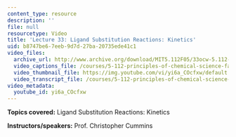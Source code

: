 ```yaml
---
content_type: resource
description: ''
file: null
resourcetype: Video
title: 'Lecture 33: Ligand Substitution Reactions: Kinetics'
uid: b8747be6-7eeb-9d7d-27ba-20735ede41c1
video_files:
  archive_url: http://www.archive.org/download/MIT5.112F05/33ocw-5.112-07dec2005-220k.mp4
  video_captions_file: /courses/5-112-principles-of-chemical-science-fall-2005/2b94daceb1c455589c8e0bbc2411d04c_yi6a_COcfxw.vtt
  video_thumbnail_file: https://img.youtube.com/vi/yi6a_COcfxw/default.jpg
  video_transcript_file: /courses/5-112-principles-of-chemical-science-fall-2005/e8f702e75dfe12cc70386a364a366790_yi6a_COcfxw.pdf
video_metadata:
  youtube_id: yi6a_COcfxw
---
```


**Topics covered:** Ligand Substitution Reactions: Kinetics

**Instructors/speakers:** Prof. Christopher Cummins